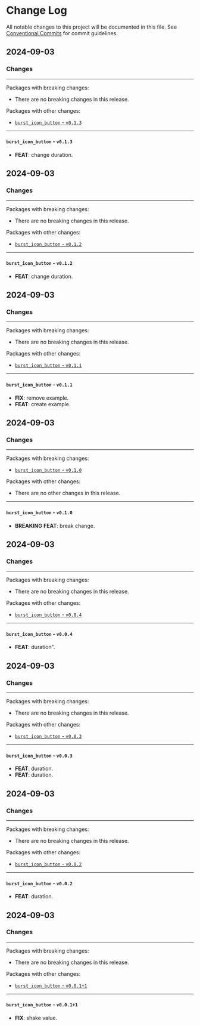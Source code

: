 # Change Log

All notable changes to this project will be documented in this file.
See [Conventional Commits](https://conventionalcommits.org) for commit guidelines.

## 2024-09-03

### Changes

---

Packages with breaking changes:

 - There are no breaking changes in this release.

Packages with other changes:

 - [`burst_icon_button` - `v0.1.3`](#burst_icon_button---v013)

---

#### `burst_icon_button` - `v0.1.3`

 - **FEAT**: change duration.


## 2024-09-03

### Changes

---

Packages with breaking changes:

 - There are no breaking changes in this release.

Packages with other changes:

 - [`burst_icon_button` - `v0.1.2`](#burst_icon_button---v012)

---

#### `burst_icon_button` - `v0.1.2`

 - **FEAT**: change duration.


## 2024-09-03

### Changes

---

Packages with breaking changes:

 - There are no breaking changes in this release.

Packages with other changes:

 - [`burst_icon_button` - `v0.1.1`](#burst_icon_button---v011)

---

#### `burst_icon_button` - `v0.1.1`

 - **FIX**: remove example.
 - **FEAT**: create example.


## 2024-09-03

### Changes

---

Packages with breaking changes:

 - [`burst_icon_button` - `v0.1.0`](#burst_icon_button---v010)

Packages with other changes:

 - There are no other changes in this release.

---

#### `burst_icon_button` - `v0.1.0`

 - **BREAKING** **FEAT**: break change.


## 2024-09-03

### Changes

---

Packages with breaking changes:

 - There are no breaking changes in this release.

Packages with other changes:

 - [`burst_icon_button` - `v0.0.4`](#burst_icon_button---v004)

---

#### `burst_icon_button` - `v0.0.4`

 - **FEAT**: duration".


## 2024-09-03

### Changes

---

Packages with breaking changes:

 - There are no breaking changes in this release.

Packages with other changes:

 - [`burst_icon_button` - `v0.0.3`](#burst_icon_button---v003)

---

#### `burst_icon_button` - `v0.0.3`

 - **FEAT**: duration.
 - **FEAT**: duration.


## 2024-09-03

### Changes

---

Packages with breaking changes:

 - There are no breaking changes in this release.

Packages with other changes:

 - [`burst_icon_button` - `v0.0.2`](#burst_icon_button---v002)

---

#### `burst_icon_button` - `v0.0.2`

 - **FEAT**: duration.


## 2024-09-03

### Changes

---

Packages with breaking changes:

 - There are no breaking changes in this release.

Packages with other changes:

 - [`burst_icon_button` - `v0.0.1+1`](#burst_icon_button---v0011)

---

#### `burst_icon_button` - `v0.0.1+1`

 - **FIX**: shake value.

